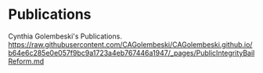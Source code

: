# Publications
Cynthia Golembeski's Publications. 
https://raw.githubusercontent.com/CAGolembeski/CAGolembeski.github.io/b64e6c285e0e057f9bc9a1723a4eb767446a1947/_pages/PublicIntegrityBailReform.md
